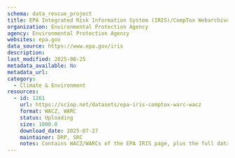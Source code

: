 ```yaml
---
schema: data_rescue_project 
title: EPA Integrated Risk Information System (IRIS)/CompTox Webarchives
organization: Environmental Protection Agency
agency: Environmental Protection Agency
websites: epa.gov
data_source: https://www.epa.gov/iris
description: 
last_modified: 2025-08-25
metadata_available: No
metadata_url: 
category:
  - Climate & Environment 
resources:
  - id: 1261
    url: https://sciop.net/datasets/epa-iris-comptox-warc-wacz
    format: WACZ, WARC
    status: Uploading
    size: 1000.0
    download_date: 2025-07-27
    maintainer: DRP, SRC
    notes: Contains WACZ/WARCs of the EPA IRIS page, plus the full data download of the Comptox data (dashboard and all related data)
---
```


